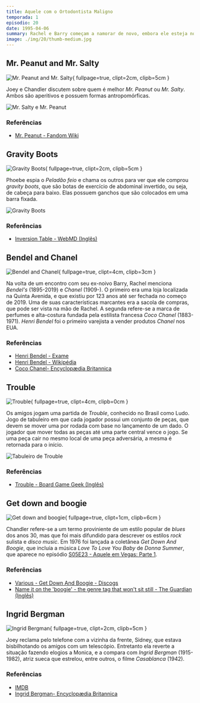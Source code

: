 ```yaml
---
title: Aquele com o Ortodontista Maligno
temporada: 1
episodio: 20
date: 1995-04-06
summary: Rachel e Barry começam a namorar de novo, embora ele esteja noivo de Mindy, que quer que Rachel seja sua dama de honra.
image: ./img/20/thumb-medium.jpg
---
```


## Mr. Peanut and Mr. Salty

![Mr. Peanut and Mr. Salty](./img/20/mr-peanut-and-mr-salty.png){ fullpage=true, clipt=2cm, clipb=5cm }

<cena>
  <chandler
    original="- I would much rather be Mr. Peanut than Mr. Salty."
    traducao="- Prefiro ser o Sr. Peanut ao ser o Sr. Salty."
  />
</cena>

Joey e Chandler discutem sobre quem é melhor *Mr. Peanut* ou *Mr. Salty*. Ambos
são aperitivos e possuem formas antropomórficas.

![Mr. Salty e Mr. Peanut](./img/20/mr-peanut-and-mr-salty-chars.png)

### Referências

- [Mr. Peanut - Fandom Wiki](https://mrpeanut.fandom.com/wiki/Mr._Peanut)

## Gravity Boots

![Gravity Boots](./img/20/gravity-boots.png){ fullpage=true, clipt=2cm, clipb=5cm }

<cena>
  <phoebe
    original="- Oh, you guys, look. Ugly Naked Guy got gravity boots."
    traducao="- Olha pessoal. O Peladão feio tem Botas Inversoras."
  />
</cena>

Phoebe espia o *Peladão feio* e chama os outros para ver que ele comprou
*gravity boots*, que são botas de exercício de abdominal invertido, ou seja,
de cabeça para baixo. Elas possuem ganchos que são colocados em uma barra fixada.

![Gravity Boots](./img/20/gravity-boots-photo.jpg)

### Referências

- [Inversion Table - WebMD (Inglês)](https://www.webmd.com/back-pain/what-are-inversion-tables#3)

## Bendel and Chanel

![Bendel and Chanel](./img/20/bendel-and-chanel.png){ fullpage=true, clipt=4cm, clipb=3cm }

<cena>
  <rachel
    original="- And then we took a walk to Bendel's. And I told him not to, but he got me a little bottle of Chanel."
    traducao="- Fomos até a Bendel's. Falei que não precisava, mas ele me comprou um perfume Chanel."
  />
</cena>

Na volta de um encontro com seu ex-noivo Barry, Rachel menciona *Bendel's* (1895-2019)
e *Chanel* (1909-). O primeiro era uma loja localizada na Quinta Avenida, e que existiu
por 123 anos até ser fechada no começo de 2019. Uma de suas características marcantes
era a sacola de compras, que pode ser vista na mão de Rachel. A segunda refere-se
a marca de perfumes e alta-costura fundada pela estilista francesa *Coco Chanel* (1883-1971).
*Henri Bendel* foi o primeiro varejista a vender produtos *Chanel* nos EUA.

### Referências

- [Henri Bendel - Exame](https://exame.com/casual/iconica-marca-henri-bendel-fecha-as-portas-apos-123-anos/)
- [Henri Bendel - Wikipédia](https://en.wikipedia.org/wiki/Henri_Bendel)
- [Coco Chanel- Encyclopædia Britannica](https://www.britannica.com/biography/Coco-Chanel)

## Trouble

![Trouble](./img/20/trouble.png){ fullpage=true, clipt=4cm, clipb=0cm }

Os amigos jogam uma partida de *Trouble*, conhecido no Brasil como Ludo. Jogo de
tabuleiro em que cada jogador possui um conjunto de peças, que devem se mover
uma por rodada com base no lançamento de um dado. O jogador que mover todas as
peças até uma parte central vence o jogo. Se uma peça cair no mesmo local de uma
peça adversária, a mesma é retornada para o início.

![Tabuleiro de Trouble](./img/20/trouble-board-game.jpg)

### Referências

- [Trouble - Board Game Geek (Inglês)](https://www.boardgamegeek.com/boardgame/1410/trouble)

## Get down and boogie

![Get down and boogie](./img/20/get-down-and-boogie.png){ fullpage=true, clipt=1cm, clipb=6cm }

<cena>
  <joey
    original="- Get down!"
    traducao="- Se abaixa!"
  />
  <rachel
    original="- Get down?"
    traducao="- Se abaixa?"
  />
  <chandler
    original="- And boogie!"
    traducao="- Até o chão!"
  />
</cena>

Chandler refere-se a um termo proviniente de um estilo popular de *blues* dos anos
30, mas que foi mais difundido para descrever os estilos *rock* sulista e
*disco music*. Em 1976 foi lançada a coletânea *Get Down And Boogie*, que incluía
a música *Love To Love You Baby* de *Donna Summer*, que aparece no episódio
[S05E23 - Aquele em Vegas: Parte 1](/temporada/5/episodio/23/).

### Referências

- [Various ‎- Get Down And Boogie - Discogs](https://www.discogs.com/pt_BR/Various-Get-Down-And-Boogie/release/98158)
- [Name it on the 'boogie' - the genre tag that won't sit still - The Guardian (Inglês)](https://www.theguardian.com/music/musicblog/2011/may/03/simon-reynolds-boogie-genre-term)

## Ingrid Bergman

![Ingrid Bergman](./img/20/ingrid-bergman.png){ fullpage=true, clipt=2cm, clipb=5cm }

<cena>
  <joey
    original="- Yeah, my neighbor... Yeah, the brunette... She says you looked very pretty the other day in the green dress."
    traducao="- Sim, minha vizinha... Sim, a morena... Ela diz que você estava muito bonita outro dia com aquele vestido verde."
  />
  <monica
    original="- The green dress? Really?"
    traducao="- O vestido verde? Sério?"
  />
  <joey
    original="- Yeah, she said you looked like Ingrid Bergman that day."
    traducao="- Sim, ela disse que você parecia a Ingrid Bergman."
  />
  <monica
    original="- Nooo!"
    traducao="- Nãoo!"
  />
</cena>

Joey reclama pelo telefone com a vizinha da frente, Sidney, que estava bisbilhotando
os amigos com um telescópio. Entretanto ela reverte a situação fazendo elogios a
Monica, e a compara com *Ingrid Bergman* (1915-1982), atriz sueca que estrelou,
entre outros, o filme *Casablanca* (1942).

### Referências

- [IMDB](https://www.imdb.com/name/nm0000006/?ref_=tt_ov_st_sm)
- [Ingrid Bergman- Encyclopædia Britannica](https://www.britannica.com/biography/Ingrid-Bergman)
